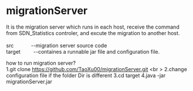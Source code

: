 # migrationServer
It is the migration server which runs in each host, receive the command from SDN_Statistics controler, and excute the migration to another host. <br /> <br />
src &nbsp;&nbsp;&nbsp;&nbsp;&nbsp;&nbsp;&nbsp;&nbsp;&nbsp;&nbsp; --migration server source code  <br />
target &nbsp;&nbsp;&nbsp;&nbsp;&nbsp;&nbsp;&nbsp;  --containes a runnable jar file and configuration file. <br />

how to run migration server?<br />
1.git clone https://github.com/TaoXu00/migrationServer.git <br \>
2.change configuration file if the folder Dir is different
3.cd target 
4.java -jar migrationServer.jar


